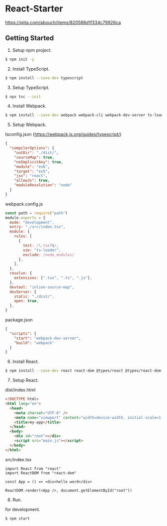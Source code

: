 React-Starter
===

https://qiita.com/abouch/items/820588d1f334c79926ca

## Getting Started

1. Setup npm project.

```sh
$ npm init -y
```

2. Install TypeScript.

```sh
$ npm install --save-dev typescript
```

3. Setup TypeScript.

```sh
$ npx tsc --init
```

4. Install Webpack.

```sh
$ npm install --save-dev webpack webpack-cli webpack-dev-server ts-loader
```

5. Setup Webpack.

tsconfig.json (https://webpack.js.org/guides/typescript/)
```json
{
  "compilerOptions": {
    "outDir": "./dist/",
    "sourceMap": true,
    "noImplicitAny": true,
    "module": "es6",
    "target": "es5",
    "jsx": "react",
    "allowJs": true,
    "moduleResolution": "node"
  }
}
```

webpack.config.js
```js
const path = require("path")
module.exports = {
  mode: "development",
  entry: "./src/index.tsx",
  module: {
    rules: [
      {
        test: /\.tsx?$/,
        use: "ts-loader",
        exclude: /node_modules/
      },
    ],
  },
  resolve: {
    extensions: [".tsx", ".ts", ".js"],
  },
  devtool: "inline-source-map",
  devServer: {
    static: "./dist/",
    open: true,
  },
}
```

package.json
```json
{
  "scripts": {
    "start": "webpack-dev-server",
    "build": "webpack"
  }
}
```

6. Install React.

```sh
$ npm install --save-dev react react-dom @types/react @types/react-dom
```

7. Setup React.

dist/index.html
```html
<!DOCTYPE html>
<html lang="en">
  <head>
    <meta charset="UTF-8" />
    <meta name="viewport" content="width=device-width, initial-scale=1.0" />
    <title>my-app</title>
  </head>
  <body>
    <div id="root"></div>
    <script src="main.js"></script>
  </body>
</html>
```

src/index.tsx
```tsx
import React from "react"
import ReactDOM from "react-dom"

const App = () => <div>hello word</div>

ReactDOM.render(<App />, document.getElementById("root"))
```

8. Run.

for development.
```sh
$ npm start
```
